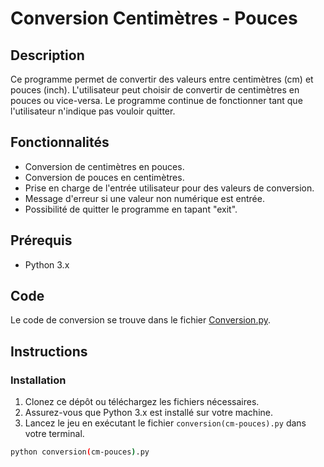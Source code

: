 # Conversion Centimètres - Pouces

## Description
Ce programme permet de convertir des valeurs entre centimètres (cm) et pouces (inch).
L'utilisateur peut choisir de convertir de centimètres en pouces ou vice-versa. 
Le programme continue de fonctionner tant que l'utilisateur n'indique pas vouloir quitter.

## Fonctionnalités
- Conversion de centimètres en pouces.
- Conversion de pouces en centimètres.
- Prise en charge de l'entrée utilisateur pour des valeurs de conversion.
- Message d'erreur si une valeur non numérique est entrée.
- Possibilité de quitter le programme en tapant "exit".

## Prérequis
- Python 3.x

## Code
Le code de conversion se trouve dans le fichier [Conversion.py](https://github.com/Tengushadow/Portfolio/blob/master/Conversion.py).

## Instructions

### Installation

1. Clonez ce dépôt ou téléchargez les fichiers nécessaires.
2. Assurez-vous que Python 3.x est installé sur votre machine.
3. Lancez le jeu en exécutant le fichier `conversion(cm-pouces).py` dans votre terminal.

```bash
python conversion(cm-pouces).py
